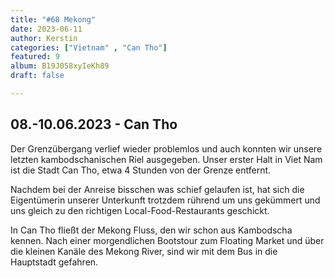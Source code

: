 ```yaml
---
title: "#68 Mekong"
date: 2023-06-11
author: Kerstin
categories: ["Vietnam" , "Can Tho"]
featured: 9
album: B19J058xyIeKh89
draft: false

---
```


## 08.-10.06.2023 - Can Tho

Der Grenzübergang verlief wieder problemlos und auch konnten wir unsere letzten kambodschanischen Riel ausgegeben. Unser erster Halt in Viet Nam ist die Stadt Can Tho, etwa 4 Stunden von der Grenze entfernt.

Nachdem bei der Anreise bisschen was schief gelaufen ist, hat sich die Eigentümerin unserer Unterkunft trotzdem rührend um uns gekümmert und uns gleich zu den richtigen Local-Food-Restaurants geschickt.

In Can Tho fließt der Mekong Fluss, den wir schon aus Kambodscha kennen. 
Nach einer morgendlichen Bootstour zum Floating Market und über die kleinen Kanäle des Mekong River, sind wir mit dem Bus in die Hauptstadt gefahren. 

